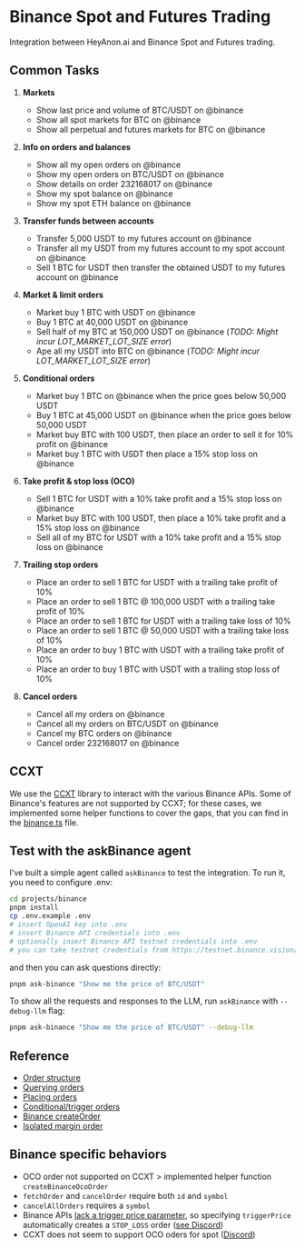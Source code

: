 # Binance Spot and Futures Trading

Integration between HeyAnon.ai and Binance Spot and Futures trading.

## Common Tasks

1. **Markets**

    - Show last price and volume of BTC/USDT on @binance
    - Show all spot markets for BTC on @binance
    - Show all perpetual and futures markets for BTC on @binance

1. **Info on orders and balances**

    - Show all my open orders on @binance
    - Show my open orders on BTC/USDT on @binance
    - Show details on order 232168017 on @binance
    - Show my spot balance on @binance
    - Show my spot ETH balance on @binance

1. **Transfer funds between accounts**

    - Transfer 5,000 USDT to my futures account on @binance
    - Transfer all my USDT from my futures account to my spot account on @binance
    - Sell 1 BTC for USDT then transfer the obtained USDT to my futures account on @binance

1. **Market & limit orders**

    - Market buy 1 BTC with USDT on @binance
    - Buy 1 BTC at 40,000 USDT on @binance
    - Sell half of my BTC at 150,000 USDT on @binance (_TODO: Might incur LOT_MARKET_LOT_SIZE error_)
    - Ape all my USDT into BTC on @binance (_TODO: Might incur LOT_MARKET_LOT_SIZE error_)

1. **Conditional orders**

    - Market buy 1 BTC on @binance when the price goes below 50,000 USDT
    - Buy 1 BTC at 45,000 USDT on @binance when the price goes below 50,000 USDT
    - Market buy BTC with 100 USDT, then place an order to sell it for 10% profit on @binance
    - Market buy 1 BTC with USDT then place a 15% stop loss on @binance

1. **Take profit & stop loss (OCO)**

    - Sell 1 BTC for USDT with a 10% take profit and a 15% stop loss on @binance
    - Market buy BTC with 100 USDT, then place a 10% take profit and a 15% stop loss on @binance
    - Sell all of my BTC for USDT with a 10% take profit and a 15% stop loss on @binance

1. **Trailing stop orders**

    - Place an order to sell 1 BTC for USDT with a trailing take profit of 10%
    - Place an order to sell 1 BTC @ 100,000 USDT with a trailing take profit of 10%
    - Place an order to sell 1 BTC for USDT with a trailing take loss of 10%
    - Place an order to sell 1 BTC @ 50,000 USDT with a trailing take loss of 10%
    - Place an order to buy 1 BTC with USDT with a trailing take profit of 10%
    - Place an order to buy 1 BTC with USDT with a trailing stop loss of 10%

1. **Cancel orders**

    - Cancel all my orders on @binance
    - Cancel all my orders on BTC/USDT on @binance
    - Cancel my BTC orders on @binance
    - Cancel order 232168017 on @binance

## CCXT

We use the [CCXT](https://github.com/ccxt/ccxt/) library to interact with the various Binance APIs. Some of Binance's features are not supported by CCXT; for these cases, we implemented some helper functions to cover the gaps, that you can find in the [binance.ts](./src/helpers/binance.ts) file.

## Test with the askBinance agent

I've built a simple agent called `askBinance` to test the integration. To run it, you need to configure .env:

```bash
cd projects/binance
pnpm install
cp .env.example .env
# insert OpenAI key into .env
# insert Binance API credentials into .env
# optionally insert Binance API testnet credentials into .env
# you can take testnet credentials from https://testnet.binance.vision/
```

and then you can ask questions directly:

```bash
pnpm ask-binance "Show me the price of BTC/USDT"
```

To show all the requests and responses to the LLM, run `askBinance` with `--debug-llm` flag:

```bash
pnpm ask-binance "Show me the price of BTC/USDT" --debug-llm
```

## Reference

- [Order structure](https://docs.ccxt.com/#/?id=order-structure)
- [Querying orders](https://docs.ccxt.com/#/README?id=querying-orders)
- [Placing orders](https://docs.ccxt.com/#/README?id=placing-orders)
- [Conditional/trigger orders](https://docs.ccxt.com/#/README?id=conditional-orders)
- [Binance createOrder](https://docs.ccxt.com/#/exchanges/binance?id=createorder)
- [Isolated margin order](https://discord.com/channels/690203284119617602/690203284727660739/1119234330775007262)

## Binance specific behaviors

- OCO order not supported on CCXT > implemented helper function `createBinanceOcoOrder`
- `fetchOrder` and `cancelOrder` require both `id` and `symbol`
- `cancelAllOrders` requires a `symbol`
- Binance APIs [lack a trigger price parameter](https://developers.binance.com/docs/binance-spot-api-docs/rest-api/trading-endpoints#new-order-trade), so specifying `triggerPrice` automatically creates a `STOP_LOSS` order ([see Discord](https://discord.com/channels/690203284119617602/690203284727660739/1367189081418633389))
- CCXT does not seem to support OCO oders for spot ([Discord](https://discord.com/channels/690203284119617602/690203284727660739/1237329333824000030))
